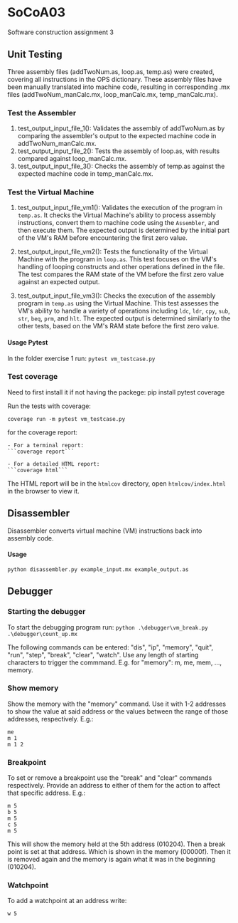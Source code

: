 # SoCoA03
Software construction assignment 3

## Unit Testing 
Three assembly files (addTwoNum.as, loop.as, temp.as) were created, covering all instructions in the OPS dictionary.
These assembly files have been manually translated into machine code, resulting in corresponding .mx files (addTwoNum_manCalc.mx, loop_manCalc.mx, temp_manCalc.mx).

### Test the Assembler 
1. test_output_input_file_1(): Validates the assembly of addTwoNum.as by comparing the assembler's output to the expected machine code in addTwoNum_manCalc.mx.
2. test_output_input_file_2(): Tests the assembly of loop.as, with results compared against loop_manCalc.mx.
3. test_output_input_file_3(): Checks the assembly of temp.as against the expected machine code in temp_manCalc.mx.

### Test the Virtual Machine
1. test_output_input_file_vm1(): Validates the execution of the program in `temp.as`. It checks the Virtual Machine's ability to process assembly instructions, convert them to machine code using the `Assembler`, and then execute them. The expected output is determined by the initial part of the VM's RAM before encountering the first zero value.

2. test_output_input_file_vm2(): Tests the functionality of the Virtual Machine with the program in `loop.as`. This test focuses on the VM's handling of looping constructs and other operations defined in the file. The test compares the RAM state of the VM before the first zero value against an expected output.

3. test_output_input_file_vm3(): Checks the execution of the assembly program in `temp.as` using the Virtual Machine. This test assesses the VM's ability to handle a variety of operations including `ldc`, `ldr`, `cpy`, `sub`, `str`, `beq`, `prm`, and `hlt`. The expected output is determined similarly to the other tests, based on the VM's RAM state before the first zero value.


#### Usage Pytest
In the folder exercise 1 run:
```pytest vm_testcase.py```


### Test coverage

Need to first install it if not having the packege: pip install pytest coverage

Run the tests with coverage: 

```coverage run -m pytest vm_testcase.py```

for the coverage report:

    - For a terminal report: 
    ```coverage report```
  
    - For a detailed HTML report: 
    ```coverage html```

The HTML report will be in the `htmlcov` directory, open `htmlcov/index.html` in the browser to view it.

## Disassembler
Disassembler converts virtual machine (VM) instructions back into assembly code.

#### Usage
```python disassembler.py example_input.mx example_output.as``` 


## Debugger

### Starting the debugger
To start the debugging program run:
```python .\debugger\vm_break.py .\debugger\count_up.mx```

The following commands can be entered:
 "dis", "ip", "memory", "quit", "run", "step", "break", "clear", "watch".
Use any length of starting characters to trigger the commmand. E.g. for "memory":  m, me, mem, ..., memory.
### Show memory
Show the memory with the "memory" command. Use it with 1-2 addresses to show the value at said address or the values between the range of those addresses, respectively. E.g.:

```
me 
m 1 
m 1 2 
```

### Breakpoint

To set or remove a breakpoint use the "break" and "clear" commands respectively. Provide an address to either of them for the action to affect that specific address. E.g.:
```
m 5
b 5 
m 5
c 5
m 5
```
This will show the memory held at the 5th address (010204). Then a break point is set at that address. Which is shown in the memory (00000f). Then it is removed again and the memory is again what it was in the beginning (010204).


### Watchpoint

To add a watchpoint at an address write:

```w 5```
